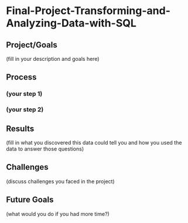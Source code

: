 # Final-Project-Transforming-and-Analyzing-Data-with-SQL

## Project/Goals
(fill in your description and goals here)

## Process
### (your step 1)
### (your step 2)

## Results
(fill in what you discovered this data could tell you and how you used the data to answer those questions)

## Challenges 
(discuss challenges you faced in the project)

## Future Goals
(what would you do if you had more time?)

##
